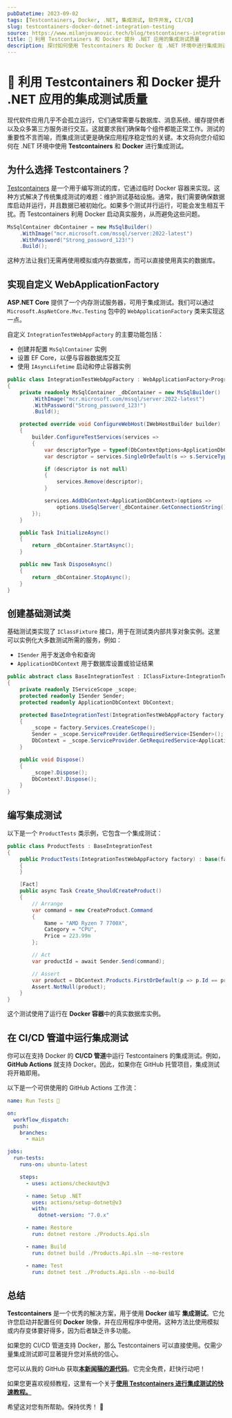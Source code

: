 ```yaml
---
pubDatetime: 2023-09-02
tags: [Testcontainers, Docker, .NET, 集成测试, 软件开发, CI/CD]
slug: testcontainers-docker-dotnet-integration-testing
source: https://www.milanjovanovic.tech/blog/testcontainers-integration-testing-using-docker-in-dotnet
title: 🐳 利用 Testcontainers 和 Docker 提升 .NET 应用的集成测试质量
description: 探讨如何使用 Testcontainers 和 Docker 在 .NET 环境中进行集成测试，以提高系统稳定性和开发人员信心。
---
```


# 🐳 利用 Testcontainers 和 Docker 提升 .NET 应用的集成测试质量

现代软件应用几乎不会孤立运行，它们通常需要与数据库、消息系统、缓存提供者以及众多第三方服务进行交互。这就要求我们确保每个组件都能正常工作。测试的重要性不言而喻，而集成测试更是确保应用程序稳定性的关键。本文将向您介绍如何在 .NET 环境中使用 **Testcontainers** 和 **Docker** 进行集成测试。

## 为什么选择 Testcontainers？

[Testcontainers](https://dotnet.testcontainers.org/) 是一个用于编写测试的库，它通过临时 Docker 容器来实现。这种方式解决了传统集成测试的难题：维护测试基础设施。通常，我们需要确保数据库启动并运行，并且数据已被初始化。如果多个测试并行运行，可能会发生相互干扰。而 Testcontainers 利用 Docker 启动真实服务，从而避免这些问题。

```csharp
MsSqlContainer dbContainer = new MsSqlBuilder()
    .WithImage("mcr.microsoft.com/mssql/server:2022-latest")
    .WithPassword("Strong_password_123!")
    .Build();
```

这种方法让我们无需再使用模拟或内存数据库，而可以直接使用真实的数据库。

## 实现自定义 WebApplicationFactory

**ASP.NET Core** 提供了一个内存测试服务器，可用于集成测试。我们可以通过 `Microsoft.AspNetCore.Mvc.Testing` 包中的 `WebApplicationFactory` 类来实现这一点。

自定义 `IntegrationTestWebAppFactory` 的主要功能包括：

- 创建并配置 `MsSqlContainer` 实例
- 设置 EF Core，以便与容器数据库交互
- 使用 `IAsyncLifetime` 启动和停止容器实例

```csharp
public class IntegrationTestWebAppFactory : WebApplicationFactory<Program>, IAsyncLifetime
{
    private readonly MsSqlContainer _dbContainer = new MsSqlBuilder()
        .WithImage("mcr.microsoft.com/mssql/server:2022-latest")
        .WithPassword("Strong_password_123!")
        .Build();

    protected override void ConfigureWebHost(IWebHostBuilder builder)
    {
        builder.ConfigureTestServices(services =>
        {
            var descriptorType = typeof(DbContextOptions<ApplicationDbContext>);
            var descriptor = services.SingleOrDefault(s => s.ServiceType == descriptorType);

            if (descriptor is not null)
            {
                services.Remove(descriptor);
            }

            services.AddDbContext<ApplicationDbContext>(options =>
                options.UseSqlServer(_dbContainer.GetConnectionString()));
        });
    }

    public Task InitializeAsync()
    {
        return _dbContainer.StartAsync();
    }

    public new Task DisposeAsync()
    {
        return _dbContainer.StopAsync();
    }
}
```

## 创建基础测试类

基础测试类实现了 `IClassFixture` 接口，用于在测试类内部共享对象实例。这里可以实例化大多数测试所需的服务，例如：

- `ISender` 用于发送命令和查询
- `ApplicationDbContext` 用于数据库设置或验证结果

```csharp
public abstract class BaseIntegrationTest : IClassFixture<IntegrationTestWebAppFactory>, IDisposable
{
    private readonly IServiceScope _scope;
    protected readonly ISender Sender;
    protected readonly ApplicationDbContext DbContext;

    protected BaseIntegrationTest(IntegrationTestWebAppFactory factory)
    {
        _scope = factory.Services.CreateScope();
        Sender = _scope.ServiceProvider.GetRequiredService<ISender>();
        DbContext = _scope.ServiceProvider.GetRequiredService<ApplicationDbContext>();
    }

    public void Dispose()
    {
        _scope?.Dispose();
        DbContext?.Dispose();
    }
}
```

## 编写集成测试

以下是一个 `ProductTests` 类示例，它包含一个集成测试：

```csharp
public class ProductTests : BaseIntegrationTest
{
    public ProductTests(IntegrationTestWebAppFactory factory) : base(factory)
    {
    }

    [Fact]
    public async Task Create_ShouldCreateProduct()
    {
        // Arrange
        var command = new CreateProduct.Command
        {
            Name = "AMD Ryzen 7 7700X",
            Category = "CPU",
            Price = 223.99m
        };

        // Act
        var productId = await Sender.Send(command);

        // Assert
        var product = DbContext.Products.FirstOrDefault(p => p.Id == productId);
        Assert.NotNull(product);
    }
}
```

这个测试使用了运行在 **Docker 容器**中的真实数据库实例。

## 在 CI/CD 管道中运行集成测试

你可以在支持 Docker 的 **CI/CD 管道**中运行 Testcontainers 的集成测试。例如，**GitHub Actions** 就支持 Docker。因此，如果你在 GitHub 托管项目，集成测试将开箱即用。

以下是一个可供使用的 GitHub Actions 工作流：

```yaml
name: Run Tests 🚀

on:
  workflow_dispatch:
  push:
    branches:
      - main

jobs:
  run-tests:
    runs-on: ubuntu-latest

    steps:
      - uses: actions/checkout@v3

      - name: Setup .NET
        uses: actions/setup-dotnet@v3
        with:
          dotnet-version: "7.0.x"

      - name: Restore
        run: dotnet restore ./Products.Api.sln

      - name: Build
        run: dotnet build ./Products.Api.sln --no-restore

      - name: Test
        run: dotnet test ./Products.Api.sln --no-build
```

## 总结

**Testcontainers** 是一个优秀的解决方案，用于使用 **Docker** 编写 **集成测试**。它允许您启动并配置任何 **Docker** 映像，并在应用程序中使用。这种方法比使用模拟或内存变体要好得多，因为后者缺乏许多功能。

如果您的 CI/CD 管道支持 Docker，那么 Testcontainers 可以直接使用。仅需少量集成测试即可显著提升您对系统的信心。

您可以从我的 GitHub 获取[**本新闻稿的源代码**](https://github.com/m-jovanovic/testcontainers-sample)。它完全免费，赶快行动吧！

如果您更喜欢视频教程，这里有一个关于[**使用 Testcontainers 进行集成测试的快速教程。**](https://youtu.be/tj5ZCtvgXKY)

希望这对您有所帮助。保持优秀！ 🎉
